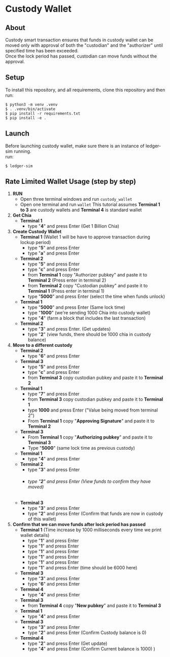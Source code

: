 # Custody Wallet

## About

Custody smart transaction ensures that funds in custody wallet can be moved only with approval of
both the "custodian" and the "authorizer" until specified time has been exceeded.    
Once the lock period has passed, custodian can move funds without the approval.     

## Setup

To install this repository, and all requirements, clone this repository and then run:

```
$ python3 -m venv .venv
$ . .venv/bin/activate
$ pip install -r requirements.txt
$ pip install -e .
```
## Launch

Before launching custody wallet, make sure there is an instance of ledger-sim running.   
run:
```
$ ledger-sim
```

## Rate Limited Wallet Usage (step by step)
  1. **RUN**
     - Open three terminal windows and run  ```custody_wallet```
     - Open one terminal and run ```wallet```
     This tutorial assumes **Terminal 1 to 3** are custody wallets and **Terminal 4** is standard wallet
  2. **Get Chia**
     - **Terminal 1**
       - type "**4**" and press Enter (Get 1 Billion Chia)
  3. **Create Custody Wallet**
     - **Terminal 1** (Wallet 1 will be have to approve transaction during lockup period)
       - type "**5**" and press Enter
       - type "**a**" and press Enter
     - **Terminal 2**
       - type "**5**" and press Enter
       - type "**c**" and press Enter
       - from **Terminal 1** copy  "Authorizer pubkey" and paste it to **Terminal 2** (Press enter in terminal 2)
       - from **Terminal 2** copy "Custodian pubkey" and paste it to **Terminal 1** (Press enter in terminal 1)
       - type "**5000**" and press Enter (select the time when funds unlock)
     - **Terminal 1** 
       - type "**5000**" and press Enter (Same lock time)
       - type "**1000**" (we're sending 1000 Chia into custody wallet)
       - type "**4**" (farm a block that includes the last transaction)
     - **Terminal 2** 
       - type "**3**" and press Enter. (Get updates)
       - type "**2**" (view funds, there should be 1000 chia in custody balance)
  3. **Move to a different custody**
     - **Terminal 2** 
       - type "**6**" and press Enter
     - **Terminal 3**
       - type "**5**" and press Enter
       - type "**c**" and press Enter
       - from **Terminal 3** copy custodian pubkey and paste it to **Terminal 2**
     - **Terminal 1**
       - type "**7**" and press Enter
       - from **Terminal 3** copy custodian pubkey and paste it to **Terminal 1**
       - type **1000** and press Enter ("Value being moved from terminal 2")
       - From **Terminal 1** copy "**Approving Signature**" and paste it to **Terminal 2**
     - **Terminal 3**
       - From **Terminal 1** copy "**Authorizing pubkey**" and paste it to **Terminal 3**
       - Type "**5000**" (same lock time as previous custody)
     - **Terminal 1**
       - type "**4**" and press Enter
     - **Terminal 2**
       - type "**3**" and press Enter
       - ###### type "**2**" and press Enter (View funds to confirm they have moved)
     - **Terminal 3**
       - type "**3**" and press Enter
       - type "**2**" and press Enter (Confirm that funds are now in custody of this wallet)
  4. **Confirm that we can move funds after lock period has passed**
     - **Terminal 1** (Time increase by 1000 milliseconds every time we print wallet details)
       - type "**1**" and press Enter
       - type "**1**" and press Enter
       - type "**1**" and press Enter
       - type "**1**" and press Enter
       - type "**1**" and press Enter
       - type "**1**" and press Enter (time should be 6000 here)
     - **Terminal 3**
       - type "**3**" and press Enter
       - type "**6**" and press Enter
     - **Terminal 4**
       - type "**4**" and press Enter
     - **Terminal 3**
       - from **Terminal 4** copy "**New pubkey**" and paste it to **Terminal 3**
     - **Terminal 1**
       - type "**4**" and press Enter
     - **Terminal 3**
       - type "**3**" and press Enter
       - type "**2**" and press Enter (Confirm Custody balance is 0)
     - **Terminal 4**
       - type "**2**" and press Enter (Get update)
       - type "**4**" and press Enter (Confirm Current balance is 1000) )
